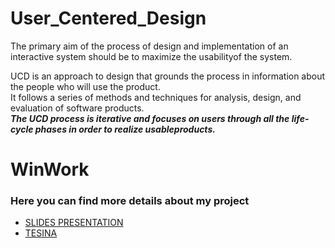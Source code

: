 # User_Centered_Design

The primary aim of the process of design and implementation of an interactive system should be to maximize the usabilityof the system.

UCD is an approach to design that grounds the process in information about the people who will use the product. <br/>
It follows a series of methods and techniques for analysis, design, and evaluation of software products. <br/>
***The UCD process is iterative and focuses on users through all the life-cycle phases in order to realize usableproducts.***

# WinWork
### Here you can find more details about my project
* [SLIDES PRESENTATION](https://www.st.com/en/evaluation-tools/b-l072z-lrwan1.html) 
* [TESINA](https://www.st.com/en/ecosystems/x-nucleo-iks01a1.htmle) 


